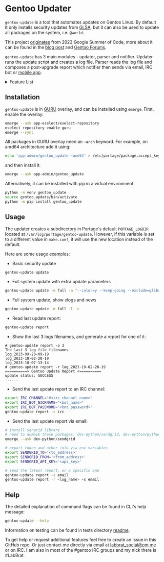# Gentoo Updater

`gentoo-update` is a tool that automates updates on Gentoo Linux.
By default it only installs security updates from [GLSA](https://security.gentoo.org/glsa/),
but it can also be used to update all packages on the system, i.e. `@world`.

This project
[originates](https://wiki.gentoo.org/wiki/Google_Summer_of_Code/2023/Ideas/Automated_Gentoo_system_updater)
from 2023 Google Summer of Code, more about it can be found in the
[blog post](https://blogs.gentoo.org/gsoc/2023/08/27/final-report-automated-gentoo-system-updater/) and
[Gentoo Forums](https://forums.gentoo.org/viewtopic-p-8793827.html#8793827).

`gentoo-update` has 3 main modules - updater, parser and notifier. Updater runs the
update script and creates a log file. Parser reads the log file and composes a post-upgrade
report which notifier then sends via email, IRC bot or
[mobile app](https://github.com/Lab-Brat/gentoo_update_flutter).

<details>

<summary>Feature List</summary>

- **updater**
  - [x] update security patches from GLSA by default, and optionally update `@world`
  - [x] insert additional flags to `@world` update
  - [x] do not start the update if available disk space is lower than a certain threshold
  - [ ] estimate update time
  - [ ] show package list before the update
  - [ ] control Portage niceness
- **parser**
  - [x] show update status (success/failure) in the report
  - [x] show package info after successful update: ebuilds, blocks, uninstalls etc.
  - [ ] detect different errors during an update
    - [x] blocked packages
    - [ ] USE flag conflicts
    - [ ] issues with Licenses
    - [ ] network issues during an update
    - [ ] OOM during an update
  - [x] show disk usage before/after an update
- **notifier**
  - [x] send update report via IRC bot
  - [x] send update report via email using SendGrid
  - [ ] send update report via email using local relay
  - [x] send update report via mobile app
  - [x] send a short report with only the update status instead of a full report
- **general**
  - [x] CLI: add option to choose from which log file to generate a report
  - [ ] CLI: add emoji to console output like in k3s
  - [ ] Use configuration file to configure the app (see #28)
  - [ ] export report in machine readible output (JSON, YAML, TOML)
  - [ ] comprehensive set of unit tests (test coverage > 50%)

</details>

## Installation

`gentoo-update` is in [GURU](https://wiki.gentoo.org/wiki/Project:GURU)
overlay, and can be installed using `emerge`. First, enable the overlay:

```bash
emerge --ask app-eselect/eselect-repository
eselect repository enable guru
emerge --sync
```

All packages in GURU overlay need an `~arch` keyword.
For example, on amd64 architecture add it using:

```bash
echo 'app-admin/gentoo_update ~amd64' > /etc/portage/package.accept_keywords/gentoo_update
```

and then install it:

```bash
emerge --ask app-admin/gentoo_update
```

Alternatively, it can be installed with pip in a virtual environment:

```bash
python -m venv gentoo_update
source gentoo_update/bin/activate
python -m pip install gentoo_update
```

## Usage

The updater creates a subdirectory in Portage's default `PORTAGE_LOGDIR` located at `/var/log/portage/gentoo-update`.
However, if this variable is set to a different value in `make.conf`, it will use the new location instead of the default.

Here are some usage examples:

- Basic security update

```bash
gentoo-update update
```

- Full system update with extra update parameters

```bash
gentoo-update update -m full -a "--color=y --keep-going --exclude=glibc"
```

- Full system update, show elogs and news

```bash
gentoo-update update -m full -l -n
```

- Read last update report:

```bash
gentoo-update report
```

- Show the last 3 logs filenames, and generate a report for one of it:

```shell
# gentoo-update report -o 3
The last 3 log file filenames
log_2023-09-23-09-19
log_2023-10-02-20-19
log_2023-10-07-13-14
# gentoo-update report -r log_2023-10-02-20-19
==========> Gentoo Update Report <==========
update status: SUCCESS
......
```

- Send the last update report to an IRC channel:

```bash
export IRC_CHANNEL="#<irc_channel_name>"
export IRC_BOT_NICKNAME="<bot_name>"
export IRC_BOT_PASSWORD="<bot_password>"
gentoo-update report -s irc
```

- Send the last update report via email:

```bash
# install Sengrid library
# need to unmask these packages: dev-python/sendgrid, dev-python/python-http-client, dev-python/starkbank-ecdsa
emerge --ask dev-python/sendgrid

# export token and other info via env variables
export SENDGRID_TO='<to_address>'
export SENDGRID_FROM='<from_address>'
export SENDGRID_API_KEY='<api_key>'

# send the latest report, or a specific one
gentoo-update report -s email
gentoo-update report -r <log_name> -s email
```

## Help

The detailed explanation of command flags can be found in CLI's help message:

```bash
gentoo-update --help
```

Information on testing can be found in tests directory [readme](tests/README.md).

To get help or request additional features feel free to create an issue in this GitHub repo.
Or just contact me directly via email at [labbrat_social@pm.me](mailto:labbrat_social@pm.me) or on IRC.
I am also in most of the #gentoo IRC groups and my nick there is #LabBrat.
